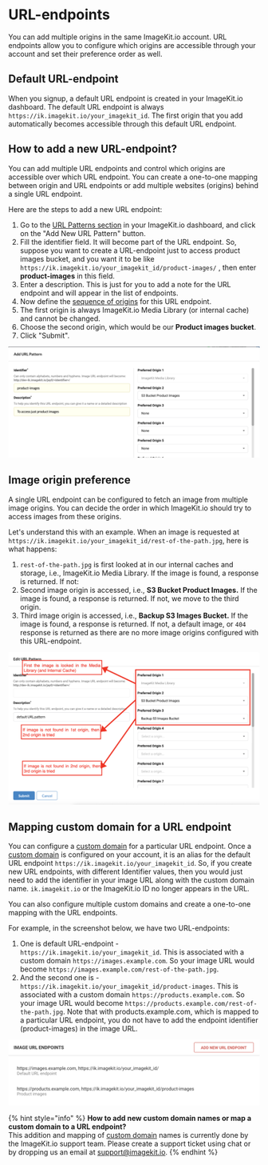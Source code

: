 # URL-endpoints

You can add multiple origins in the same ImageKit.io account. URL endpoints allow you to configure which origins are accessible through your account and set their preference order as well.

## Default URL-endpoint

When you signup, a default URL endpoint is created in your ImageKit.io dashboard. The default URL endpoint is always `https://ik.imagekit.io/your_imagekit_id`. The first origin that you add automatically becomes accessible through this default URL endpoint.

## How to add a new URL-endpoint?

You can add multiple URL endpoints and control which origins are accessible over which URL endpoint. You can create a one-to-one mapping between origin and URL endpoints or add multiple websites \(origins\) behind a single URL endpoint.

Here are the steps to add a new URL endpoint:

1. Go to the [URL Patterns section](https://imagekit.io/dashboard#url-patterns) in your ImageKit.io dashboard, and click on the "Add New URL Pattern" button.
2. Fill the identifier field. It will become part of the URL endpoint. So, suppose you want to create a URL-endpoint just to access product images bucket, and you want it to be like `https://ik.imagekit.io/your_imagekit_id/product-images/`  , then enter **product-images** in this field.
3. Enter a description. This is just for you to add a note for the URL endpoint and will appear in the list of endpoints.
4. Now define the [sequence of origins](url-endpoints.md#image-origin-preference) for this URL endpoint.
5. The first origin is always ImageKit.io Media Library \(or internal cache\) and cannot be changed.
6. Choose the second origin, which would be our **Product images bucket**.
7. Click "Submit".

![Add a URL pattern exclusive for one category \(eg. product images\)](../.gitbook/assets/image%20%287%29.png)

## Image origin preference

A single URL endpoint can be configured to fetch an image from multiple image origins. You can decide the order in which ImageKit.io should try to access images from these origins.

Let's understand this with an example. When an image is requested at `https://ik.imagekit.io/your_imagekit_id/rest-of-the-path.jpg`, here is what happens:

1. `rest-of-the-path.jpg` is first looked at in our internal caches and storage, i.e., ImageKit.io Media Library. If the image is found, a response is returned. If not:
2. Second image origin is accessed, i.e., **S3 Bucket Product Images.** If the image is found, a response is returned. If not, we move to the third origin.
3. Third image origin is accessed, i.e., **Backup S3 Images Bucket.** If the image is found, a response is returned. If not, a default image, or `404` response is returned as there are no more image origins configured with this URL-endpoint.

![Image Origin Preference](../.gitbook/assets/image%20%288%29.png)

## Mapping custom domain for a URL endpoint

You can configure a [custom domain](../features/using-custom-domain.md) for a particular URL endpoint. Once a [custom domain](../features/using-custom-domain.md) is configured on your account, it is an alias for the default URL endpoint `https://ik.imagekit.io/your_imagekit_id`. So, if you create new URL endpoints, with different Identifier values, then you would just need to add the identifier in your image URL along with the custom domain name. `ik.imagekit.io` or the ImageKit.io ID no longer appears in the URL.

You can also configure multiple custom domains and create a one-to-one mapping with the URL endpoints.

For example, in the screenshot below, we have two URL-endpoints:

1. One is default URL-endpoint - `https://ik.imagekit.io/your_imagekit_id`. This is associated with a custom domain `https://images.example.com`. So your image URL would become `https://images.example.com/rest-of-the-path.jpg`.
2. And the second one is  - `https://ik.imagekit.io/your_imagekit_id/product-images`. This is associated with a custom domain `https://products.example.com`. So your image URL would become `https://products.example.com/rest-of-the-path.jpg`. Note that with products.example.com, which is mapped to a particular URL endpoint, you do not have to add the endpoint identifier \(product-images\) in the image URL.

![Custom domain mapping with URL-endpoints](../.gitbook/assets/kmnj8dvxjtf8azd6tq7p.png)

{% hint style="info" %}
**How to add new custom  domain names or map a custom domain to a URL endpoint?**  
This addition and mapping of [custom domain](../features/using-custom-domain.md) names is currently done by the ImageKit.io support team. Please create a support ticket using chat or by dropping us an email at support@imagekit.io.
{% endhint %}

